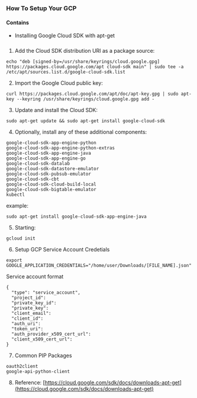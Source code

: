 ### How To Setup Your GCP

#### Contains
- Installing Google Cloud SDK with apt-get 

#####
1. Add the Cloud SDK distribution URI as a package source: 
```
echo "deb [signed-by=/usr/share/keyrings/cloud.google.gpg] https://packages.cloud.google.com/apt cloud-sdk main" | sudo tee -a /etc/apt/sources.list.d/google-cloud-sdk.list
```
2. Import the Google Cloud public key:
```
curl https://packages.cloud.google.com/apt/doc/apt-key.gpg | sudo apt-key --keyring /usr/share/keyrings/cloud.google.gpg add -
```
3. Update and install the Cloud SDK:
```
sudo apt-get update && sudo apt-get install google-cloud-sdk
```
4. Optionally, install any of these additional components:
```
google-cloud-sdk-app-engine-python
google-cloud-sdk-app-engine-python-extras
google-cloud-sdk-app-engine-java
google-cloud-sdk-app-engine-go
google-cloud-sdk-datalab
google-cloud-sdk-datastore-emulator
google-cloud-sdk-pubsub-emulator
google-cloud-sdk-cbt
google-cloud-sdk-cloud-build-local
google-cloud-sdk-bigtable-emulator
kubectl
```
example:
```
sudo apt-get install google-cloud-sdk-app-engine-java
```

5. Starting:
```
gcloud init
```

6. Setup GCP Service Account Credetials
```
export GOOGLE_APPLICATION_CREDENTIALS="/home/user/Downloads/[FILE_NAME].json"
```

Service account format
```
{
  "type": "service_account",
  "project_id": 
  "private_key_id": 
  "private_key": 
  "client_email": 
  "client_id": 
  "auth_uri": 
  "token_uri": 
  "auth_provider_x509_cert_url": 
  "client_x509_cert_url": 
}

```

7. Common PIP Packages
```
oauth2client
google-api-python-client
```

8. Reference: 
[https://cloud.google.com/sdk/docs/downloads-apt-get](https://cloud.google.com/sdk/docs/downloads-apt-get)


